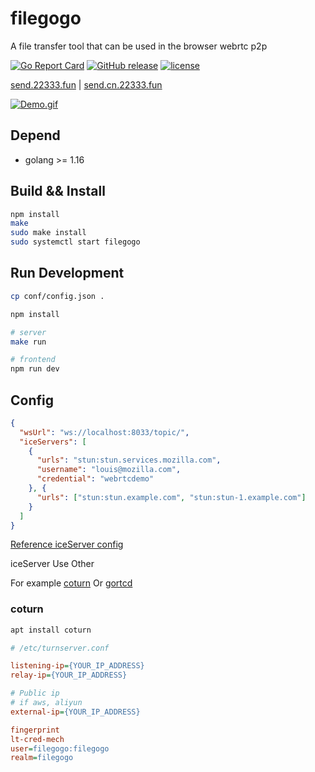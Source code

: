 # filegogo

A file transfer tool that can be used in the browser webrtc p2p

[![Go Report Card](https://goreportcard.com/badge/github.com/a-wing/filegogo)](https://goreportcard.com/report/github.com/a-wing/filegogo)
[![GitHub release](https://img.shields.io/github/tag/a-wing/filegogo.svg?label=release)](https://github.com/a-wing/filegogo/releases)
[![license](https://img.shields.io/github/license/a-wing/filegogo.svg?maxAge=2592000)](https://github.com/a-wing/filegogo/blob/master/LICENSE)

[send.22333.fun](https://send.22333.fun) | [send.cn.22333.fun](https://send.cn.22333.fun)

[![Demo.gif](https://i.postimg.cc/wTyzyHMc/Peek-2020-10-24-11-29.gif)](https://postimg.cc/8jS992hj)

## Depend

- golang >= 1.16

## Build && Install

```sh
npm install
make
sudo make install
sudo systemctl start filegogo
```

## Run Development

```sh
cp conf/config.json .

npm install

# server
make run

# frontend
npm run dev
```

## Config

```json
{
  "wsUrl": "ws://localhost:8033/topic/",
  "iceServers": [
    {
      "urls": "stun:stun.services.mozilla.com",
      "username": "louis@mozilla.com",
      "credential": "webrtcdemo"
    }, {
      "urls": ["stun:stun.example.com", "stun:stun-1.example.com"]
    }
  ]
}
```

[Reference iceServer config](https://developer.mozilla.org/en-US/docs/Web/API/RTCIceServer)

iceServer Use Other

For example [coturn](https://github.com/coturn/coturn) Or [gortcd](https://github.com/gortc/gortcd)

### coturn

```sh
apt install coturn
```

```ini
# /etc/turnserver.conf

listening-ip={YOUR_IP_ADDRESS}
relay-ip={YOUR_IP_ADDRESS}

# Public ip
# if aws, aliyun
external-ip={YOUR_IP_ADDRESS}

fingerprint
lt-cred-mech
user=filegogo:filegogo
realm=filegogo

```
